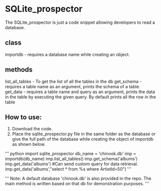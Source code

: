 # SQLite_prospector
The SQLite_prospector is just a code snippet allowing developers to read a database.

## class
importdb - requires a database name while creating an object.

## methods
list_all_tables - To get the list of all the tables in the db
get_schema - requires a table name as an argument, prints the schema of a table.
get_data - requires a table name and query as an argument, prints the data in the table by executing the given query.
           By default prints all the row in the table

## How to use:

1. Download the code.
2. Place the sqlite_prospector.py file in the same folder as the database
   or give the full path of the database while creating the object of importdb as shown below.

''' python
import sqlite_prospector
db_name = 'chinook.db'
imp = importdb(db_name)
imp.list_all_tables()
imp.get_schema('albums')
imp.get_data('albums')
#Can send custom query for data retrieval.
imp.get_data('albums',"select * from %s where ArtistId=50")
'''

''' Note:
A default database 'chinook.db' is also provided in the repo.
The main method is written based on that db for demonstration purposes.
'''
